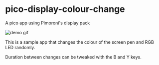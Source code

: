 # pico-display-colour-change
A pico app using Pimoroni's display pack

![demo gif](/doc/images/pico3.gif)

This is a sample app that changes the colour of the screen pen and RGB LED randomly.

Duration between changes can be tweaked with the B and Y keys.
